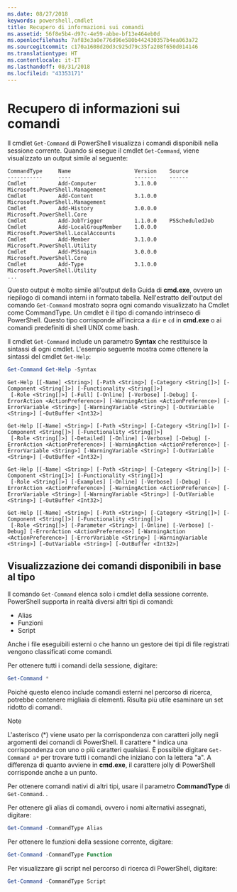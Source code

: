 ```yaml
---
ms.date: 08/27/2018
keywords: powershell,cmdlet
title: Recupero di informazioni sui comandi
ms.assetid: 56f8e5b4-d97c-4e59-abbe-bf13e464eb0d
ms.openlocfilehash: 7af83e3a0e776d96e580b442430357b4ea063a72
ms.sourcegitcommit: c170a1608d20d3c925d79c35fa208f650d014146
ms.translationtype: HT
ms.contentlocale: it-IT
ms.lasthandoff: 08/31/2018
ms.locfileid: "43353171"
---
```

# <a name="getting-information-about-commands"></a>Recupero di informazioni sui comandi

Il cmdlet `Get-Command` di PowerShell visualizza i comandi disponibili nella sessione corrente.
Quando si esegue il cmdlet `Get-Command`, viene visualizzato un output simile al seguente:

```output
CommandType     Name                    Version    Source
-----------     ----                    -------    ------
Cmdlet          Add-Computer            3.1.0.0    Microsoft.PowerShell.Management
Cmdlet          Add-Content             3.1.0.0    Microsoft.PowerShell.Management
Cmdlet          Add-History             3.0.0.0    Microsoft.PowerShell.Core
Cmdlet          Add-JobTrigger          1.1.0.0    PSScheduledJob
Cmdlet          Add-LocalGroupMember    1.0.0.0    Microsoft.PowerShell.LocalAccounts
Cmdlet          Add-Member              3.1.0.0    Microsoft.PowerShell.Utility
Cmdlet          Add-PSSnapin            3.0.0.0    Microsoft.PowerShell.Core
Cmdlet          Add-Type                3.1.0.0    Microsoft.PowerShell.Utility
...
```

Questo output è molto simile all'output della Guida di **cmd.exe**, ovvero un riepilogo di comandi interni in formato tabella. Nell'estratto dell'output del comando `Get-Command` mostrato sopra ogni comando visualizzato ha Cmdlet come CommandType. Un cmdlet è il tipo di comando intrinseco di PowerShell. Questo tipo corrisponde all'incirca a `dir` e `cd` in **cmd.exe** o ai comandi predefiniti di shell UNIX come bash.

Il cmdlet `Get-Command` include un parametro **Syntax** che restituisce la sintassi di ogni cmdlet. L'esempio seguente mostra come ottenere la sintassi del cmdlet `Get-Help`:

```powershell
Get-Command Get-Help -Syntax
```

```output
Get-Help [[-Name] <String>] [-Path <String>] [-Category <String[]>] [-Component <String[]>] [-Functionality <String[]>]
 [-Role <String[]>] [-Full] [-Online] [-Verbose] [-Debug] [-ErrorAction <ActionPreference>] [-WarningAction <ActionPreference>] [-ErrorVariable <String>] [-WarningVariable <String>] [-OutVariable <String>] [-OutBuffer <Int32>]

Get-Help [[-Name] <String>] [-Path <String>] [-Category <String[]>] [-Component <String[]>] [-Functionality <String[]>]
 [-Role <String[]>] [-Detailed] [-Online] [-Verbose] [-Debug] [-ErrorAction <ActionPreference>] [-WarningAction <ActionPreference>] [-ErrorVariable <String>] [-WarningVariable <String>] [-OutVariable <String>] [-OutBuffer <Int32>]

Get-Help [[-Name] <String>] [-Path <String>] [-Category <String[]>] [-Component <String[]>] [-Functionality <String[]>]
 [-Role <String[]>] [-Examples] [-Online] [-Verbose] [-Debug] [-ErrorAction <ActionPreference>] [-WarningAction <ActionPreference>] [-ErrorVariable <String>] [-WarningVariable <String>] [-OutVariable <String>] [-OutBuffer <Int32>]

Get-Help [[-Name] <String>] [-Path <String>] [-Category <String[]>] [-Component <String[]>] [-Functionality <String[]>]
 [-Role <String[]>] [-Parameter <String>] [-Online] [-Verbose] [-Debug] [-ErrorAction <ActionPreference>] [-WarningAction <ActionPreference>] [-ErrorVariable <String>] [-WarningVariable <String>] [-OutVariable <String>] [-OutBuffer <Int32>]
```

## <a name="displaying-available-command-by-type"></a>Visualizzazione dei comandi disponibili in base al tipo

Il comando `Get-Command` elenca solo i cmdlet della sessione corrente. PowerShell supporta in realtà diversi altri tipi di comandi:

- Alias
- Funzioni
- Script

Anche i file eseguibili esterni o che hanno un gestore dei tipi di file registrati vengono classificati come comandi.

Per ottenere tutti i comandi della sessione, digitare:

```powershell
Get-Command *
```

Poiché questo elenco include comandi esterni nel percorso di ricerca, potrebbe contenere migliaia di elementi.
Risulta più utile esaminare un set ridotto di comandi.

> [!NOTE]
> L'asterisco (\*) viene usato per la corrispondenza con caratteri jolly negli argomenti dei comandi di PowerShell. Il carattere \* indica una corrispondenza con uno o più caratteri qualsiasi. È possibile digitare `Get-Command a*` per trovare tutti i comandi che iniziano con la lettera "a". A differenza di quanto avviene in **cmd.exe**, il carattere jolly di PowerShell corrisponde anche a un punto.

Per ottenere comandi nativi di altri tipi, usare il parametro **CommandType** di `Get-Command`.
.

Per ottenere gli alias di comandi, ovvero i nomi alternativi assegnati, digitare:

```powershell
Get-Command -CommandType Alias
```

Per ottenere le funzioni della sessione corrente, digitare:

```powershell
Get-Command -CommandType Function
```

Per visualizzare gli script nel percorso di ricerca di PowerShell, digitare:

```powershell
Get-Command -CommandType Script
```